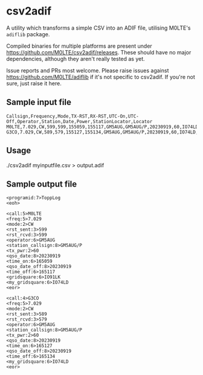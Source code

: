 # csv2adif

A utility which transforms a simple CSV into an ADIF file, utilising M0LTE's `adiflib` package.

Compiled binaries for multiple platforms are present under https://github.com/M0LTE/csv2adif/releases. These should have no major dependencies, although they aren't really tested as yet.

Issue reports and PRs most welcome. Please raise issues against https://github.com/M0LTE/adiflib if it's not specific to csv2adif. If you're not sure, just raise it here.

## Sample input file

```
Callsign,Frequency,Mode,TX-RST,RX-RST,UTC-On,UTC-Off,Operator,Station,Date,Power,StationLocator,Locator
M0LTE,7.029,CW,599,599,155059,155117,GM5AUG,GM5AUG/P,20230919,60,IO74LD,IO91LK
G3CO,7.029,CW,589,579,155127,155134,GM5AUG,GM5AUG/P,20230919,60,IO74LD,
```

## Usage

./csv2adif myinputfile.csv > output.adif

## Sample output file

```
<programid:7>ToppLog
<eoh>

<call:5>M0LTE
<freq:5>7.029
<mode:2>CW
<rst_sent:3>599
<rst_rcvd:3>599
<operator:6>GM5AUG
<station_callsign:8>GM5AUG/P
<tx_pwr:2>60
<qso_date:8>20230919
<time_on:6>165059
<qso_date_off:8>20230919
<time_off:6>165117
<gridsquare:6>IO91LK
<my_gridsquare:6>IO74LD
<eor>

<call:4>G3CO
<freq:5>7.029
<mode:2>CW
<rst_sent:3>589
<rst_rcvd:3>579
<operator:6>GM5AUG
<station_callsign:8>GM5AUG/P
<tx_pwr:2>60
<qso_date:8>20230919
<time_on:6>165127
<qso_date_off:8>20230919
<time_off:6>165134
<my_gridsquare:6>IO74LD
<eor>
```
